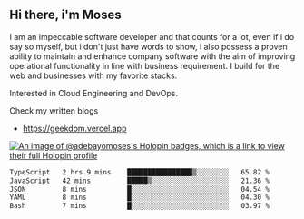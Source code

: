 ## Hi there, i'm Moses

I am an impeccable software developer and that counts for a lot, even if i do say so myself, but i don't just have words to show, i also possess a proven ability to maintain and enhance company software with the aim of improving operational functionality in line with business requirement. I build for the web and businesses with my favorite stacks.

Interested in Cloud Engineering and DevOps.

Check my written blogs
- https://geekdom.vercel.app

[![An image of @adebayomoses's Holopin badges, which is a link to view their full Holopin profile](https://holopin.me/adebayomoses)](https://holopin.io/@adebayomoses)

<!--START_SECTION:waka-->

```txt
TypeScript   2 hrs 9 mins    ████████████████▒░░░░░░░░   65.82 %
JavaScript   42 mins         █████▒░░░░░░░░░░░░░░░░░░░   21.36 %
JSON         8 mins          █░░░░░░░░░░░░░░░░░░░░░░░░   04.54 %
YAML         8 mins          █░░░░░░░░░░░░░░░░░░░░░░░░   04.30 %
Bash         7 mins          █░░░░░░░░░░░░░░░░░░░░░░░░   03.97 %
```

<!--END_SECTION:waka-->
